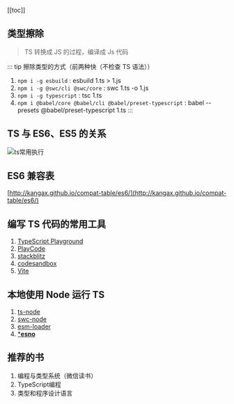 [[toc]]

## 类型擦除

> TS 转换成 JS 的过程，编译成 Js 代码

::: tip
擦除类型的方式（前两种快（不检查 TS 语法））

1. `npm i -g esbuild` : esbuild 1.ts > 1.js
2. `npm i -g @swc/cli @swc/core` : swc 1.ts -o 1.js
3. `npm i -g typescript` : tsc 1.ts
4. `npm i @babel/core @babel/cli @babel/preset-typescript` : babel --presets @babel/preset-typescript 1.ts
:::

## TS 与 ES6、ES5 的关系

![ts常用执行](/ts1.png)

## ES6 兼容表

[http://kangax.github.io/compat-table/es6/](http://kangax.github.io/compat-table/es6/)

## 编写 TS 代码的常用工具

1. [TypeScript Playground](https://www.typescriptlang.org/play)
2. [PlayCode](https://playcode.io/)
3. [stackblitz](https://stackblitz.com/)
4. [codesandbox](https://codesandbox.io/)
5. [Vite](https://cn.vitejs.dev/)

## 本地使用 Node 运行 TS

1. [ts-node](https://typestrong.org/ts-node/)
2. [swc-node](https://github.com/swc-project/swc-node)
3. [esm-loader](https://github.com/esbuild-kit/esm-loader)
4. [***esno**](https://github.com/esbuild-kit/esno)

## 推荐的书

1. 编程与类型系统（微信读书）
2. TypeScript编程
3. 类型和程序设计语言